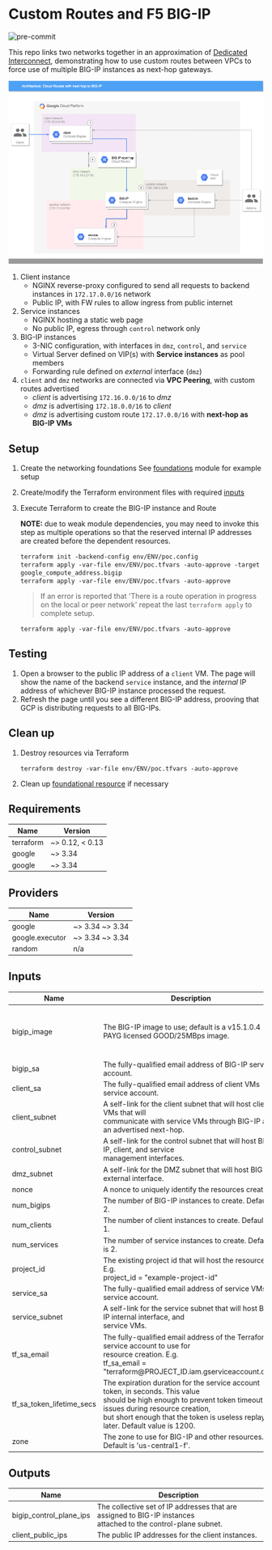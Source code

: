 # Custom Routes and F5 BIG-IP

![pre-commit](https://github.com/memes/f5-google-cloud-router-big-ip/workflows/pre-commit/badge.svg)

This repo links two networks together in an approximation of
[Dedicated Interconnect](https://cloud.google.com/network-connectivity/docs/interconnect/concepts/dedicated-overview),
demonstrating how to use custom routes between VPCs to force use of multiple
BIG-IP instances as next-hop gateways.

![HLA](images/f5-google-cloud-router-big-ip.png)

1. Client instance
   * NGINX reverse-proxy configured to send all requests to backend instances in `172.17.0.0/16` network
   * Public IP, with FW rules to allow ingress from public internet
2. Service instances
   * NGINX hosting a static web page
   * No public IP, egress through `control` network only
3. BIG-IP instances
   * 3-NIC configuration, with interfaces in `dmz`, `control`, and `service`
   * Virtual Server defined on VIP(s) with **Service instances** as pool members
   * Forwarding rule defined on *external* interface (`dmz`)
4. `client` and `dmz` networks are connected via **VPC Peering**, with custom routes advertised
   * *client* is advertising `172.16.0.0/16` to *dmz*
   * *dmz* is advertising `172.18.0.0/16` to *client*
   * *dmz* is advertising custom route `172.17.0.0/16` with **next-hop as BIG-IP VMs**

## Setup

1. Create the networking foundations
   See [foundations](/foundations/#setup) module for example setup
2. Create/modify the Terraform environment files with required [inputs](#inputs)
3. Execute Terraform to create the BIG-IP instance and Route

   **NOTE:** due to weak module dependencies, you may need to invoke this step
   as multiple operations so that the reserved internal IP addresses are created
   before the dependent resources.

   ```shell
   terraform init -backend-config env/ENV/poc.config
   terraform apply -var-file env/ENV/poc.tfvars -auto-approve -target google_compute_address.bigip
   terraform apply -var-file env/ENV/poc.tfvars -auto-approve
   ```

   > If an error is reported that 'There is a route operation in progress on the
   > local or peer network' repeat the last `terraform apply` to complete setup.

   ```shell
   terraform apply -var-file env/ENV/poc.tfvars -auto-approve
   ```

## Testing

1. Open a browser to the public IP address of a `client` VM. The page will show
   the name of the backend `service` instance, and the *internal* IP address of
   whichever BIG-IP instance processed the request.
2. Refresh the page until you see a different BIG-IP address, prooving that GCP
   is distributing requests to all BIG-IPs.

## Clean up

1. Destroy resources via Terraform

   ```shell
   terraform destroy -var-file env/ENV/poc.tfvars -auto-approve
   ```

2. Clean up [foundational resource](foundations/#cleanup) if necessary

<!-- markdownlint-disable no-inline-html -->
<!-- BEGINNING OF PRE-COMMIT-TERRAFORM DOCS HOOK -->
## Requirements

| Name | Version |
|------|---------|
| terraform | ~> 0.12, < 0.13 |
| google | ~> 3.34 |
| google | ~> 3.34 |

## Providers

| Name | Version |
|------|---------|
| google | ~> 3.34 ~> 3.34 |
| google.executor | ~> 3.34 ~> 3.34 |
| random | n/a |

## Inputs

| Name | Description | Type | Default | Required |
|------|-------------|------|---------|:--------:|
| bigip\_image | The BIG-IP image to use; default is a v15.1.0.4 PAYG licensed GOOD/25MBps image. | `string` | `"projects/f5-7626-networks-public/global/images/f5-bigip-15-1-0-4-0-0-6-payg-good-25mbps-200618231522"` | no |
| bigip\_sa | The fully-qualified email address of BIG-IP service account. | `string` | n/a | yes |
| client\_sa | The fully-qualified email address of client VMs service account. | `string` | n/a | yes |
| client\_subnet | A self-link for the client subnet that will host client VMs that will<br>communicate with service VMs through BIG-IP as an advertised next-hop. | `string` | n/a | yes |
| control\_subnet | A self-link for the control subnet that will host BIG-IP, client, and service<br>management interfaces. | `string` | n/a | yes |
| dmz\_subnet | A self-link for the DMZ subnet that will host BIG-IP external interface. | `string` | n/a | yes |
| nonce | A nonce to uniquely identify the resources created. | `string` | `"cloud-route-poc"` | no |
| num\_bigips | The number of BIG-IP instances to create. Default is 2. | `number` | `2` | no |
| num\_clients | The number of client instances to create. Default is 1. | `number` | `1` | no |
| num\_services | The number of service instances to create. Default is 2. | `number` | `2` | no |
| project\_id | The existing project id that will host the resources. E.g.<br>project\_id = "example-project-id" | `string` | n/a | yes |
| service\_sa | The fully-qualified email address of service VMs service account. | `string` | n/a | yes |
| service\_subnet | A self-link for the service subnet that will host BIG-IP internal interface, and<br>service VMs. | `string` | n/a | yes |
| tf\_sa\_email | The fully-qualified email address of the Terraform service account to use for<br>resource creation. E.g.<br>tf\_sa\_email = "terraform@PROJECT\_ID.iam.gserviceaccount.com" | `string` | n/a | yes |
| tf\_sa\_token\_lifetime\_secs | The expiration duration for the service account token, in seconds. This value<br>should be high enough to prevent token timeout issues during resource creation,<br>but short enough that the token is useless replayed later. Default value is 1200. | `number` | `1200` | no |
| zone | The zone to use for BIG-IP and other resources. Default is 'us-central1-f'. | `string` | `"us-central1-f"` | no |

## Outputs

| Name | Description |
|------|-------------|
| bigip\_control\_plane\_ips | The collective set of IP addresses that are assigned to BIG-IP instances<br>attached to the control-plane subnet. |
| client\_public\_ips | The public IP addresses for the client instances. |

<!-- END OF PRE-COMMIT-TERRAFORM DOCS HOOK -->
<!-- markdownlint-enable no-inline-html -->
